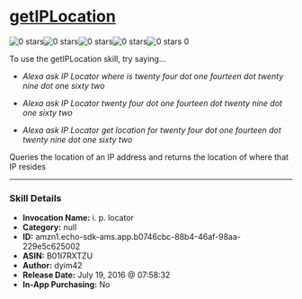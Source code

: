 # [getIPLocation](http://alexa.amazon.com/#skills/amzn1.echo-sdk-ams.app.b0746cbc-88b4-46af-98aa-229e5c625002)
![0 stars](../../images/ic_star_border_black_18dp_1x.png)![0 stars](../../images/ic_star_border_black_18dp_1x.png)![0 stars](../../images/ic_star_border_black_18dp_1x.png)![0 stars](../../images/ic_star_border_black_18dp_1x.png)![0 stars](../../images/ic_star_border_black_18dp_1x.png) 0

To use the getIPLocation skill, try saying...

* *Alexa ask IP Locator where is twenty four dot one fourteen dot twenty nine dot one sixty two*

* *Alexa ask IP Locator twenty four dot one fourteen dot twenty nine dot one sixty two*

* *Alexa ask IP Locator get location for twenty four dot one fourteen dot twenty nine dot one sixty two*

Queries the location of an IP address and returns the location of where that IP resides

***

### Skill Details

* **Invocation Name:** i. p. locator
* **Category:** null
* **ID:** amzn1.echo-sdk-ams.app.b0746cbc-88b4-46af-98aa-229e5c625002
* **ASIN:** B01I7RXTZU
* **Author:** dyim42
* **Release Date:** July 19, 2016 @ 07:58:32
* **In-App Purchasing:** No
